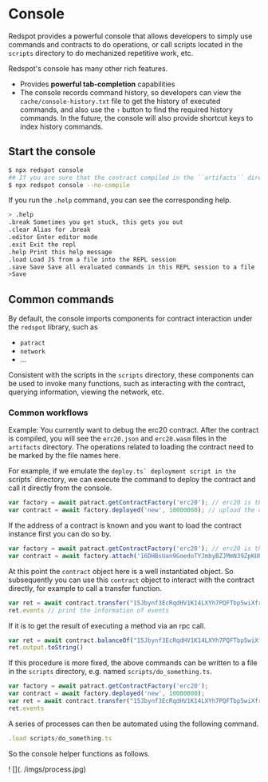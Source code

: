 # Console

Redspot provides a powerful console that allows developers to simply use commands and contracts to do operations, or call scripts located in the `scripts` directory to do mechanized repetitive work, etc.

Redspot's console has many other rich features.
* Provides **powerful tab-completion** capabilities
* The console records command history, so developers can view the `cache/console-history.txt` file to get the history of executed commands, and also use the `↑` button to find the required history commands. In the future, the console will also provide shortcut keys to index history commands.

## Start the console
```bash
$ npx redspot console
## If you are sure that the contract compiled in the ``artifacts`` directory meets your expectations, you can add the --no-compile argument to not compile the contract
$ npx redspot console --no-compile
```

If you run the `.help` command, you can see the corresponding help.
```bash
> .help
.break Sometimes you get stuck, this gets you out
.clear Alias for .break
.editor Enter editor mode
.exit Exit the repl
.help Print this help message
.load Load JS from a file into the REPL session
.save Save Save all evaluated commands in this REPL session to a file
>Save 
```

## Common commands
By default, the console imports components for contract interaction under the `redspot` library, such as

* ``patract``
* ``network`` 
* ...

Consistent with the scripts in the `scripts` directory, these components can be used to invoke many functions, such as interacting with the contract, querying information, viewing the network, etc.

### Common workflows
Example: You currently want to debug the erc20 contract. After the contract is compiled, you will see the `erc20.json` and `erc20.wasm` files in the `artifacts` directory. The operations related to loading the contract need to be marked by the file names here.

For example, if we emulate the ``deploy.ts` deployment script in the ``scripts` directory, we can execute the command to deploy the contract and call it directly from the console.
```typescript
var factory = await patract.getContractFactory('erc20'); // erc20 is the same as the filename
var contract = await factory.deployed('new', 10000000); // upload the code and instantiate this contract
```

If the address of a contract is known and you want to load the contract instance first you can do so by.

```typescript
var factory = await patract.getContractFactory('erc20'); // erc20 is the same as the filename
var contract = await factory.attach('16DHBsUan9GoedoTYJmbyBZJMmN39ZpKUPvYeAGMTXCgxLQe'); // load the contract address
```

At this point the `contract` object here is a well instantiated object. So subsequently you can use this `contract` object to interact with the contract directly, for example to call a transfer function.

```typescript
var ret = await contract.transfer("15Jbynf3EcRqdHV1K14LXYh7PQFTbp5wiXfrc4kbMReR9KxA", 100)
ret.events // print the information of events
```

If it is to get the result of executing a method via an rpc call.

```typescript
var ret = await contract.balanceOf("15Jbynf3EcRqdHV1K14LXYh7PQFTbp5wiXfrc4kbMReR9KxA")
ret.output.toString()
```

If this procedure is more fixed, the above commands can be written to a file in the `scripts` directory, e.g. named `scripts/do_something.ts`.

```typescript
var factory = await patract.getContractFactory('erc20');
var contract = await factory.deployed('new', 10000000); 
var ret = await contract.transfer("15Jbynf3EcRqdHV1K14LXYh7PQFTbp5wiXfrc4kbMReR9KxA", 100)
ret.events
```

A series of processes can then be automated using the following command.

```typescript
.load scripts/do_something.ts
```

So the console helper functions as follows.

! [](. /imgs/process.jpg)

